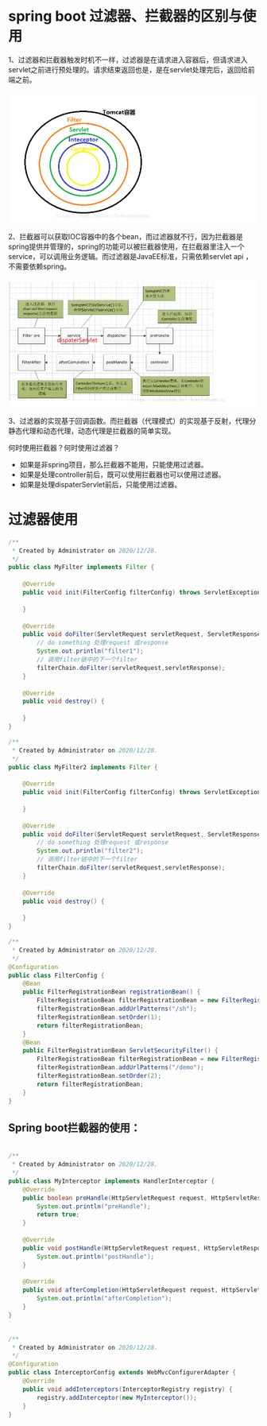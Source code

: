 # spring boot 过滤器、拦截器的区别与使用

1、过滤器和拦截器触发时机不一样，过滤器是在请求进入容器后，但请求进入servlet之前进行预处理的。请求结束返回也是，是在servlet处理完后，返回给前端之前。

![](../img/filter.png)

2、拦截器可以获取IOC容器中的各个bean，而过滤器就不行，因为拦截器是spring提供并管理的，spring的功能可以被拦截器使用，在拦截器里注入一个service，可以调用业务逻辑。而过滤器是JavaEE标准，只需依赖servlet api ，不需要依赖spring。

![](../img/执行顺序.png)

3、过滤器的实现基于回调函数。而拦截器（代理模式）的实现基于反射，代理分静态代理和动态代理，动态代理是拦截器的简单实现。

何时使用拦截器？何时使用过滤器？

- 如果是非spring项目，那么拦截器不能用，只能使用过滤器。
- 如果是处理controller前后，既可以使用拦截器也可以使用过滤器。
- 如果是处理dispaterServlet前后，只能使用过滤器。



# 过滤器使用

```java
/**
 * Created by Administrator on 2020/12/28.
 */
public class MyFilter implements Filter {

    @Override
    public void init(FilterConfig filterConfig) throws ServletException {

    }

    @Override
    public void doFilter(ServletRequest servletRequest, ServletResponse servletResponse, FilterChain filterChain) throws IOException, ServletException {
        // do something 处理request 或response
        System.out.println("filter1");
        // 调用filter链中的下一个filter
        filterChain.doFilter(servletRequest,servletResponse);
    }

    @Override
    public void destroy() {

    }
}
```

```java
/**
 * Created by Administrator on 2020/12/28.
 */
public class MyFilter2 implements Filter {

    @Override
    public void init(FilterConfig filterConfig) throws ServletException {

    }

    @Override
    public void doFilter(ServletRequest servletRequest, ServletResponse servletResponse, FilterChain filterChain) throws IOException, ServletException {
        // do something 处理request 或response
        System.out.println("filter2");
        // 调用filter链中的下一个filter
        filterChain.doFilter(servletRequest,servletResponse);
    }

    @Override
    public void destroy() {

    }
}
```



```java
/**
 * Created by Administrator on 2020/12/28.
 */
@Configuration
public class FilterConfig {
    @Bean
    public FilterRegistrationBean registrationBean() {
        FilterRegistrationBean filterRegistrationBean = new FilterRegistrationBean(new MyFilter());
        filterRegistrationBean.addUrlPatterns("/sh");
        filterRegistrationBean.setOrder(1);
        return filterRegistrationBean;
    }
    @Bean
    public FilterRegistrationBean ServletSecurityFilter() {
        FilterRegistrationBean filterRegistrationBean = new FilterRegistrationBean(new MyFilter2());
        filterRegistrationBean.addUrlPatterns("/demo");
        filterRegistrationBean.setOrder(2);
        return filterRegistrationBean;
    }
}
```

## Spring boot拦截器的使用：

```java

/**
 * Created by Administrator on 2020/12/28.
 */
public class MyInterceptor implements HandlerInterceptor {
    @Override
    public boolean preHandle(HttpServletRequest request, HttpServletResponse response, Object handler) throws Exception {
        System.out.println("preHandle");
        return true;
    }

    @Override
    public void postHandle(HttpServletRequest request, HttpServletResponse response, Object handler, @Nullable ModelAndView modelAndView) throws Exception {
        System.out.println("postHandle");
    }

    @Override
    public void afterCompletion(HttpServletRequest request, HttpServletResponse response, Object handler, @Nullable Exception ex) throws Exception {
        System.out.println("afterCompletion");
    }
}
```



```java

/**
 * Created by Administrator on 2020/12/28.
 */
@Configuration
public class InterceptorConfig extends WebMvcConfigurerAdapter {
    @Override
    public void addInterceptors(InterceptorRegistry registry) {
        registry.addInterceptor(new MyInterceptor());
    }
}
```

